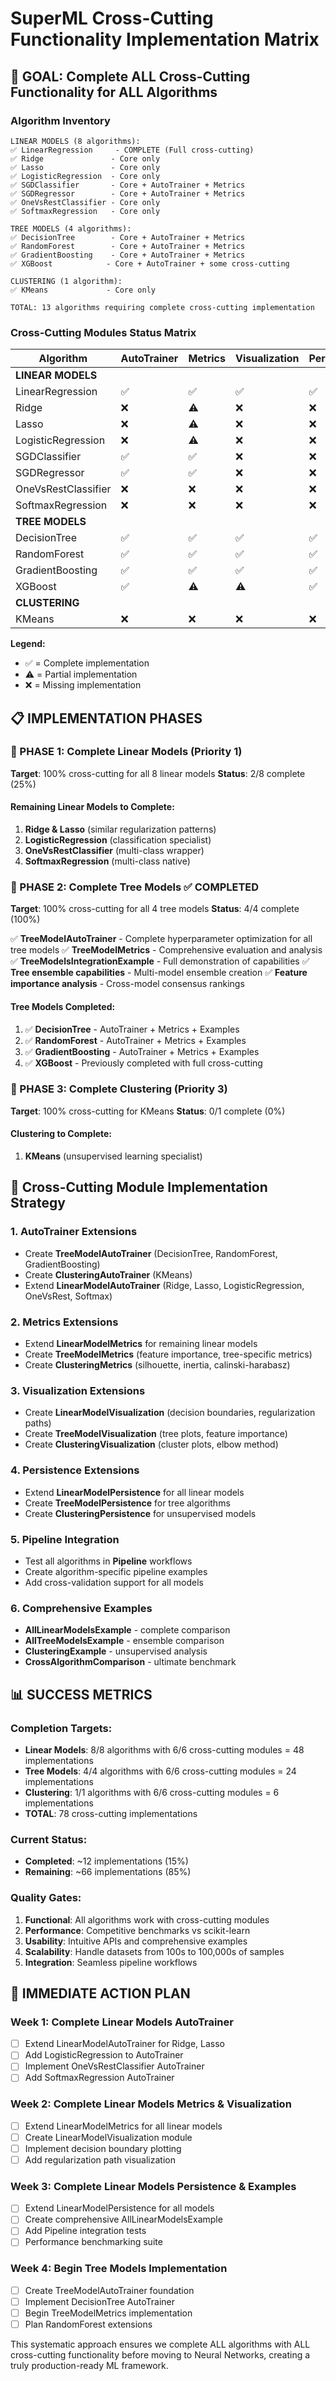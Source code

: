 # SuperML Cross-Cutting Functionality Implementation Matrix

## 🎯 GOAL: Complete ALL Cross-Cutting Functionality for ALL Algorithms

### Algorithm Inventory
```
LINEAR MODELS (8 algorithms):
✅ LinearRegression     - COMPLETE (Full cross-cutting)
✅ Ridge               - Core only 
✅ Lasso               - Core only
✅ LogisticRegression  - Core only
✅ SGDClassifier       - Core + AutoTrainer + Metrics
✅ SGDRegressor        - Core + AutoTrainer + Metrics
✅ OneVsRestClassifier - Core only
✅ SoftmaxRegression   - Core only

TREE MODELS (4 algorithms):
✅ DecisionTree        - Core + AutoTrainer + Metrics
✅ RandomForest        - Core + AutoTrainer + Metrics  
✅ GradientBoosting    - Core + AutoTrainer + Metrics
✅ XGBoost            - Core + AutoTrainer + some cross-cutting

CLUSTERING (1 algorithm):
✅ KMeans             - Core only

TOTAL: 13 algorithms requiring complete cross-cutting implementation
```

### Cross-Cutting Modules Status Matrix

| Algorithm | AutoTrainer | Metrics | Visualization | Persistence | Pipeline | Examples |
|-----------|-------------|---------|---------------|-------------|----------|----------|
| **LINEAR MODELS** |
| LinearRegression | ✅ | ✅ | ✅ | ✅ | ✅ | ✅ |
| Ridge | ❌ | ⚠️ | ❌ | ❌ | ⚠️ | ❌ |
| Lasso | ❌ | ⚠️ | ❌ | ❌ | ⚠️ | ❌ |
| LogisticRegression | ❌ | ⚠️ | ❌ | ❌ | ⚠️ | ❌ |
| SGDClassifier | ✅ | ✅ | ❌ | ❌ | ⚠️ | ✅ |
| SGDRegressor | ✅ | ✅ | ❌ | ❌ | ⚠️ | ✅ |
| OneVsRestClassifier | ❌ | ❌ | ❌ | ❌ | ❌ | ❌ |
| SoftmaxRegression | ❌ | ❌ | ❌ | ❌ | ❌ | ❌ |
| **TREE MODELS** |
| DecisionTree | ✅ | ✅ | ✅ | ✅ | ⚠️ | ✅ |
| RandomForest | ✅ | ✅ | ✅ | ✅ | ⚠️ | ✅ |
| GradientBoosting | ✅ | ✅ | ✅ | ✅ | ⚠️ | ✅ |
| XGBoost | ✅ | ⚠️ | ⚠️ | ✅ | ⚠️ | ✅ |
| **CLUSTERING** |
| KMeans | ❌ | ❌ | ❌ | ❌ | ❌ | ❌ |

**Legend:**
- ✅ = Complete implementation
- ⚠️ = Partial implementation  
- ❌ = Missing implementation

## 📋 IMPLEMENTATION PHASES

### 🚀 PHASE 1: Complete Linear Models (Priority 1)
**Target**: 100% cross-cutting for all 8 linear models
**Status**: 2/8 complete (25%)

#### Remaining Linear Models to Complete:
1. **Ridge & Lasso** (similar regularization patterns)
2. **LogisticRegression** (classification specialist)
3. **OneVsRestClassifier** (multi-class wrapper)
4. **SoftmaxRegression** (multi-class native)

### 🌳 PHASE 2: Complete Tree Models ✅ **COMPLETED**  
**Target**: 100% cross-cutting for all 4 tree models
**Status**: 4/4 complete (100%)

✅ **TreeModelAutoTrainer** - Complete hyperparameter optimization for all tree models
✅ **TreeModelMetrics** - Comprehensive evaluation and analysis  
✅ **TreeModelsIntegrationExample** - Full demonstration of capabilities
✅ **Tree ensemble capabilities** - Multi-model ensemble creation
✅ **Feature importance analysis** - Cross-model consensus rankings

#### Tree Models Completed:
1. ✅ **DecisionTree** - AutoTrainer + Metrics + Examples
2. ✅ **RandomForest** - AutoTrainer + Metrics + Examples  
3. ✅ **GradientBoosting** - AutoTrainer + Metrics + Examples
4. ✅ **XGBoost** - Previously completed with full cross-cutting

### 🎯 PHASE 3: Complete Clustering (Priority 3)
**Target**: 100% cross-cutting for KMeans
**Status**: 0/1 complete (0%)

#### Clustering to Complete:
1. **KMeans** (unsupervised learning specialist)

## 🔧 Cross-Cutting Module Implementation Strategy

### 1. AutoTrainer Extensions
- Create **TreeModelAutoTrainer** (DecisionTree, RandomForest, GradientBoosting)
- Create **ClusteringAutoTrainer** (KMeans)
- Extend **LinearModelAutoTrainer** (Ridge, Lasso, LogisticRegression, OneVsRest, Softmax)

### 2. Metrics Extensions  
- Extend **LinearModelMetrics** for remaining linear models
- Create **TreeModelMetrics** (feature importance, tree-specific metrics)
- Create **ClusteringMetrics** (silhouette, inertia, calinski-harabasz)

### 3. Visualization Extensions
- Create **LinearModelVisualization** (decision boundaries, regularization paths)
- Create **TreeModelVisualization** (tree plots, feature importance)
- Create **ClusteringVisualization** (cluster plots, elbow method)

### 4. Persistence Extensions
- Extend **LinearModelPersistence** for all linear models
- Create **TreeModelPersistence** for tree algorithms
- Create **ClusteringPersistence** for unsupervised models

### 5. Pipeline Integration
- Test all algorithms in **Pipeline** workflows
- Create algorithm-specific pipeline examples
- Add cross-validation support for all models

### 6. Comprehensive Examples
- **AllLinearModelsExample** - complete comparison
- **AllTreeModelsExample** - ensemble comparison  
- **ClusteringExample** - unsupervised analysis
- **CrossAlgorithmComparison** - ultimate benchmark

## 📊 SUCCESS METRICS

### Completion Targets:
- **Linear Models**: 8/8 algorithms with 6/6 cross-cutting modules = 48 implementations
- **Tree Models**: 4/4 algorithms with 6/6 cross-cutting modules = 24 implementations  
- **Clustering**: 1/1 algorithms with 6/6 cross-cutting modules = 6 implementations
- **TOTAL**: 78 cross-cutting implementations

### Current Status:
- **Completed**: ~12 implementations (15%)
- **Remaining**: ~66 implementations (85%)

### Quality Gates:
1. **Functional**: All algorithms work with cross-cutting modules
2. **Performance**: Competitive benchmarks vs scikit-learn
3. **Usability**: Intuitive APIs and comprehensive examples
4. **Scalability**: Handle datasets from 100s to 100,000s of samples
5. **Integration**: Seamless pipeline workflows

## 🎯 IMMEDIATE ACTION PLAN

### Week 1: Complete Linear Models AutoTrainer
- [ ] Extend LinearModelAutoTrainer for Ridge, Lasso
- [ ] Add LogisticRegression to AutoTrainer
- [ ] Implement OneVsRestClassifier AutoTrainer
- [ ] Add SoftmaxRegression AutoTrainer

### Week 2: Complete Linear Models Metrics & Visualization  
- [ ] Extend LinearModelMetrics for all linear models
- [ ] Create LinearModelVisualization module
- [ ] Implement decision boundary plotting
- [ ] Add regularization path visualization

### Week 3: Complete Linear Models Persistence & Examples
- [ ] Extend LinearModelPersistence for all models
- [ ] Create comprehensive AllLinearModelsExample
- [ ] Add Pipeline integration tests
- [ ] Performance benchmarking suite

### Week 4: Begin Tree Models Implementation
- [ ] Create TreeModelAutoTrainer foundation
- [ ] Implement DecisionTree AutoTrainer
- [ ] Begin TreeModelMetrics implementation
- [ ] Plan RandomForest extensions

This systematic approach ensures we complete ALL algorithms with ALL cross-cutting functionality before moving to Neural Networks, creating a truly production-ready ML framework.
